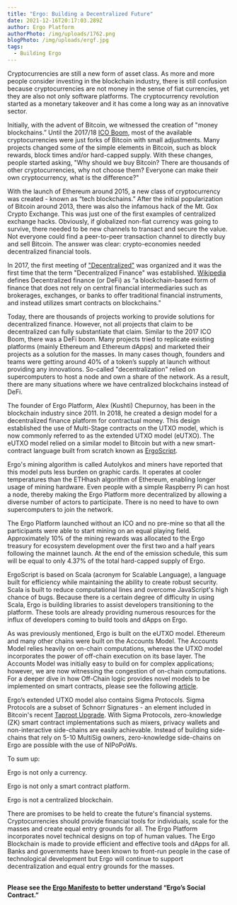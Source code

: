 ```yaml
---
title: "Ergo: Building a Decentralized Future"
date: 2021-12-16T20:17:03.289Z
author: Ergo Platform
authorPhoto: /img/uploads/1762.png
blogPhoto: /img/uploads/ergf.jpg
tags:
  - Building Ergo
---
```

<!--StartFragment-->

Cryptocurrencies are still a new form of asset class. As more and more people consider investing in the blockchain industry, there is still confusion because cryptocurrencies are not money in the sense of fiat currencies, yet they are also not only software platforms. The cryptocurrency revolution started as a monetary takeover and it has come a long way as an innovative sector.



Initially, with the advent of Bitcoin, we witnessed the creation of "money blockchains.” Until the 2017/18 [ICO Boom](https://hackernoon.com/3-moments-in-history-that-explain-the-ico-bubble-e7c42896ca6f), most of the available cryptocurrencies were just forks of Bitcoin with small adjustments. Many projects changed some of the simple elements in Bitcoin, such as block rewards, block times and/or hard-capped supply. With these changes, people started asking, "Why should we buy Bitcoin? There are thousands of other cryptocurrencies, why not choose them? Everyone can make their own cryptocurrency, what is the difference?"



With the launch of Ethereum around 2015, a new class of cryptocurrency was created - known as “tech blockchains.” After the initial popularization of Bitcoin around 2013, there was also the infamous hack of the Mt. Gox Crypto Exchange. This was just one of the first examples of centralized exchange hacks. Obviously, if globalized non-fiat currency was going to survive, there needed to be new channels to transact and secure the value. Not everyone could find a peer-to-peer transaction channel to directly buy and sell Bitcoin. The answer was clear: crypto-economies needed decentralized financial tools.



In 2017, the first meeting of ["Decentralized"](https://www.decentralized.com/decentralized-2017-overview/) was organized and it was the first time that the term "Decentralized Finance" was established. [Wikipedia](https://en.wikipedia.org/wiki/Decentralized_finance) defines Decentralized finance (or DeFi) as “a blockchain-based form of finance that does not rely on central financial intermediaries such as brokerages, exchanges, or banks to offer traditional financial instruments, and instead utilizes smart contracts on blockchains." 



Today, there are thousands of projects working to provide solutions for decentralized finance. However, not all projects that claim to be decentralized can fully substantiate that claim. Similar to the 2017 ICO Boom, there was a DeFi boom. Many projects tried to replicate existing platforms (mainly Ethereum and Ethereum dApps) and marketed their projects as a solution for the masses. In many cases though, founders and teams were getting around 40% of a token’s supply at launch without providing any innovations. So-called "decentralization" relied on supercomputers to host a node and own a share of the network. As a result, there are many situations where we have centralized blockchains instead of DeFi.



The founder of Ergo Platform, Alex (Kushti) Chepurnoy, has been in the blockchain industry since 2011. In 2018, he created a design model for a decentralized finance platform for contractual money. This design established the use of Multi-Stage contracts on the UTXO model, which is now commonly referred to as the extended UTXO model (eUTXO). The eUTXO model relied on a similar model to Bitcoin but with a new smart-contract language built from scratch known as [ErgoScript](https://ergoplatform.org/en/blog/2021-06-09-building-ergo-ergoscript/).



Ergo's mining algorithm is called Autolykos and miners have reported that this model puts less burden on graphic cards. It operates at cooler temperatures than the ETHhash algorithm of Ethereum, enabling longer usage of mining hardware. Even people with a simple Raspberry Pi can host a node, thereby making the Ergo Platform more decentralized by allowing a diverse number of actors to participate. There is no need to have to own supercomputers to join the network. 



The Ergo Platform launched without an ICO and no pre-mine so that all the participants were able to start mining on an equal playing field. Approximately 10% of the mining rewards was allocated to the Ergo treasury for ecosystem development over the first two and a half years following the mainnet launch. At the end of the emission schedule, this sum will be equal to only 4.37% of the total hard-capped supply of Ergo. 



ErgoScript is based on Scala (acronym for Scalable Language), a language built for efficiency while maintaining the ability to create robust security. Scala is built to reduce computational lines and overcome JavaScript's high chance of bugs. Because there is a certain degree of difficulty in using Scala, Ergo is building libraries to assist developers transitioning to the platform. These tools are already providing numerous resources for the influx of developers coming to build tools and dApps on Ergo.



As was previously mentioned, Ergo is built on the eUTXO model. Ethereum and many other chains were built on the Accounts Model. The Accounts Model relies heavily on on-chain computations, whereas the UTXO model incorporates the power of off-chain execution on its base layer. The Accounts Model was initially easy to build on for complex applications; however, we are now witnessing the congestion of on-chain computations. For a deeper dive in how Off-Chain logic provides novel models to be implemented on smart contracts, please see the following [article](https://ergoplatform.org/en/blog/2021-10-04-off-chain-logic-and-eutxo/).



Ergo’s extended UTXO model also contains Sigma Protocols. Sigma Protocols are a subset of Schnorr Signatures - an element included in Bitcoin's recent [Taproot Upgrade](https://ergoplatform.org/en/blog/2021-11-17-bitcoin-taproot-upgrade-and-ergos-sigma-protocols/). With Sigma Protocols, zero-knowledge (ZK) smart contract implementations such as mixers, privacy wallets and non-interactive side-chains are easily achievable. Instead of building side-chains that rely on 5-10 MultiSig owners, zero-knowledge side-chains on Ergo are possible with the use of NIPoPoWs.



To sum up: 



Ergo is not only a currency. 

Ergo is not only a smart contract platform.

Ergo is not a centralized blockchain.



There are promises to be held to create the future's financial systems. Cryptocurrencies should provide financial tools for individuals, scale for the masses and create equal entry grounds for all. The Ergo Platform incorporates novel technical designs on top of human values. The Ergo Blockchain is made to provide efficient and effective tools and dApps for all. Banks and governments have been known to front-run people in the case of technological development but Ergo will continue to support decentralization and equal entry grounds for the masses.

**\
Please see the [Ergo Manifesto](https://ergoplatform.org/en/blog/2021-04-26-the-ergo-manifesto/) to better understand “Ergo’s Social Contract.”**

<!--EndFragment-->